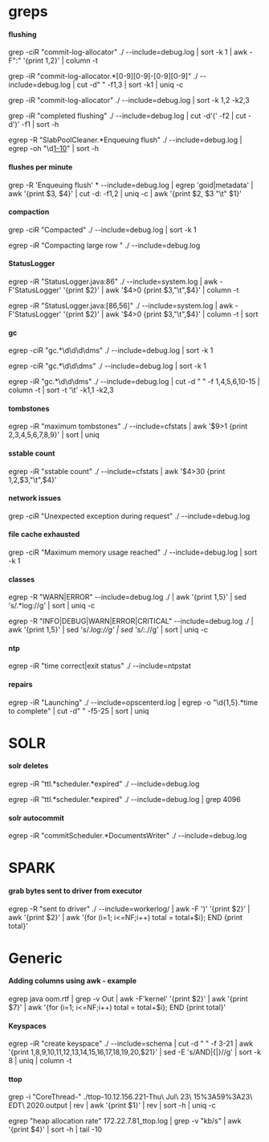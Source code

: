 # greps

#### flushing
grep -ciR "commit-log-allocator" ./ --include=debug.log | sort -k 1 | awk -F":" '{print $1,$2}' | column -t

grep -iR "commit-log-allocator.*[0-9][0-9]-[0-9][0-9]" ./ --include=debug.log | cut -d" " -f1,3 | sort -k1 | uniq -c

grep -iR "commit-log-allocator" ./ --include=debug.log | sort -k 1,2 -k2,3

grep -iR "completed flushing" ./ --include=debug.log | cut -d'(' -f2 | cut -d')' -f1 | sort -h

egrep -R "SlabPoolCleaner.*Enqueuing flush" ./ --include=debug.log | egrep -oh "\d[1-10](KiB|MiB|GiB)" | sort -h

#### flushes per minute
grep -R 'Enqueuing flush' * --include=debug.log | egrep 'goid|metadata' | awk '{print $3, $4}' | cut -d: -f1,2 | uniq -c | awk '{print $2, $3 "\t" $1}'

#### compaction
grep -ciR "Compacted" ./ --include=debug.log | sort -k 1

egrep -iR "Compacting large row " ./ --include=debug.log

#### StatusLogger
egrep -iR "StatusLogger.java:86" ./ --include=system.log | awk -F'StatusLogger' '{print $2}' | awk '$4>0 {print $3,"\t",$4}' | column -t

egrep -iR "StatusLogger.java:[86,56]" ./ --include=system.log | awk -F'StatusLogger' '{print $2}' | awk '$4>0 {print $3,"\t",$4}' | column -t | sort

#### gc
egrep -ciR "gc.*\d\d\d\dms" ./ --include=debug.log | sort -k 1

egrep -ciR "gc.*\d\d\dms" ./ --include=debug.log | sort -k 1

egrep -iR "gc.*\d\d\dms" ./ --include=debug.log | cut -d " " -f 1,4,5,6,10-15 | column -t | sort -t '\t' -k1,1 -k2,3

#### tombstones
egrep -iR "maximum tombstones" ./ --include=cfstats | awk '$9>1 {print $2,$3,$4,$5,$6,$7,$8,$9}' | sort | uniq

#### sstable count
egrep -iR "sstable count" ./ --include=cfstats | awk '$4>30 {print $1,$2,$3,"\t",$4}'

#### network issues
grep -ciR "Unexpected exception during request" ./ --include=debug.log

#### file cache exhausted
grep -ciR "Maximum memory usage reached" ./ --include=debug.log | sort -k 1

#### classes
egrep -R "WARN|ERROR" --include=debug.log ./ | awk '{print $1,$5}' | sed 's/.*log://g' | sort | uniq -c

egrep -R "INFO|DEBUG|WARN|ERROR|CRITICAL" --include=debug.log ./ | awk '{print $1,$5}' | sed 's/.*log://g' | sed 's/:.*//g' | sort | uniq -c

#### ntp
egrep -iR "time correct|exit status" ./ --include=ntpstat

#### repairs
egrep -iR "Launching" ./ --include=opscenterd.log | egrep -o "\d{1,5}.*time to complete" | cut -d" " -f5-25 | sort | uniq


# SOLR

#### solr deletes
egrep -iR "ttl.*scheduler.*expired" ./ --include=debug.log

egrep -iR "ttl.*scheduler.*expired" ./ --include=debug.log | grep 4096

#### solr autocommit
egrep -iR "commitScheduler.*DocumentsWriter" ./ --include=debug.log



# SPARK
#### grab bytes sent to driver from executor
egrep -R "sent to driver" ./ --include=workerlog/ | awk -F ')' '{print $2}' | awk '{print $2}' | awk '{for (i=1; i<=NF;i++) total = total+$i}; END {print total}'



# Generic
#### Adding columns using awk - example
egrep java oom.rtf | grep -v Out | awk -F'kernel' '{print $2}' | awk '{print $7}' | awk '{for (i=1; i<=NF;i++) total = total+$i}; END {print total}'

#### Keyspaces
egrep -iR "create keyspace" ./ --include=schema | cut -d " " -f 3-21 | awk '{print $1,$8,$9,$10,$11,$12,$13,$14,$15,$16,$17,$18,$19,$20,$21}' | sed -E 's/AND|{|}//g' | sort -k 8 | uniq | column -t

#### ttop
grep -i "CoreThread-" ./ttop-10.12.156.221-Thu\ Jul\ 23\ 15%3A59%3A23\ EDT\ 2020.output | rev | awk '{print $1}' | rev | sort -h | uniq -c

egrep "heap allocation rate" 172.22.7.81_ttop.log | grep -v "kb/s" | awk '{print $4}' | sort -h | tail -10
